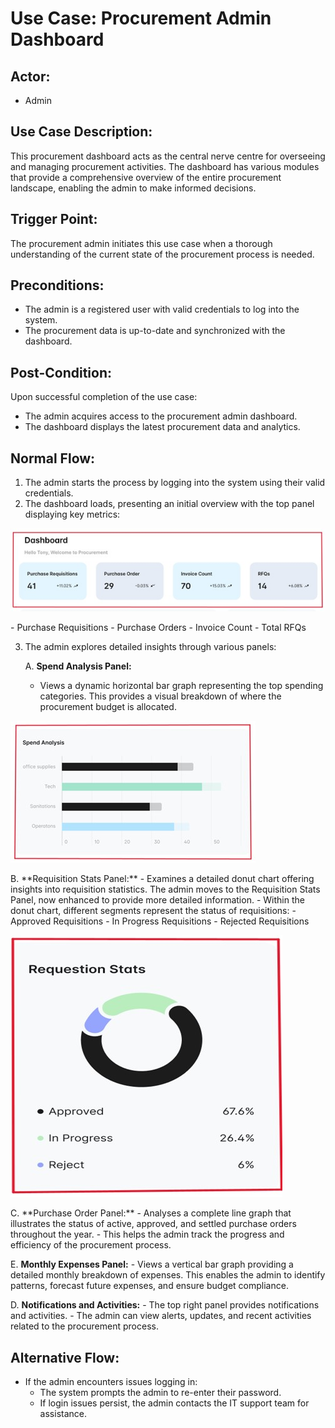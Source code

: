 # Use Case: Procurement Admin Dashboard

## Actor:
- Admin

## Use Case Description:
This procurement dashboard acts as the central nerve centre for overseeing and managing procurement activities. The dashboard has various modules that provide a comprehensive overview of the entire procurement landscape, enabling the admin to make informed decisions.

## Trigger Point:
The procurement admin initiates this use case when a thorough understanding of the current state of the procurement process is needed.

## Preconditions:
- The admin is a registered user with valid credentials to log into the system.
- The procurement data is up-to-date and synchronized with the dashboard.

## Post-Condition:
Upon successful completion of the use case:
- The admin acquires access to the procurement admin dashboard.
- The dashboard displays the latest procurement data and analytics.

## Normal Flow:

1. The admin starts the process by logging into the system using their valid credentials.
2. The dashboard loads, presenting an initial overview with the top panel displaying key metrics:
<p>
   <img src="../images/dashboard3.jpg">
   </p>
   - Purchase Requisitions
   - Purchase Orders
   - Invoice Count
   - Total RFQs

3. The admin explores detailed insights through various panels:

   A. **Spend Analysis Panel:**
      - Views a dynamic horizontal bar graph representing the top spending categories. This provides a visual breakdown of where the procurement budget is allocated.
<p>
   <img src="../images/spenanalysis.jpg">
   </p>
   B. **Requisition Stats Panel:**
      - Examines a detailed donut chart offering insights into requisition statistics. The admin moves to the Requisition Stats Panel, now enhanced to provide more detailed information.
      - Within the donut chart, different segments represent the status of requisitions:
         - Approved Requisitions
         - In Progress Requisitions
         - Rejected Requisitions
<p>
   <img src="../images/requestionstats.jpg">
   </p>
   C. **Purchase Order Panel:**
      - Analyses a complete line graph that illustrates the status of active, approved, and settled purchase orders throughout the year.
      - This helps the admin track the progress and efficiency of the procurement process.

   E. **Monthly Expenses Panel:**
      - Views a vertical bar graph providing a detailed monthly breakdown of expenses. This enables the admin to identify patterns, forecast future expenses, and ensure budget compliance.

   D. **Notifications and Activities:**
      - The top right panel provides notifications and activities.
      - The admin can view alerts, updates, and recent activities related to the procurement process.

## Alternative Flow:

- If the admin encounters issues logging in:
  - The system prompts the admin to re-enter their password.
  - If login issues persist, the admin contacts the IT support team for assistance.

